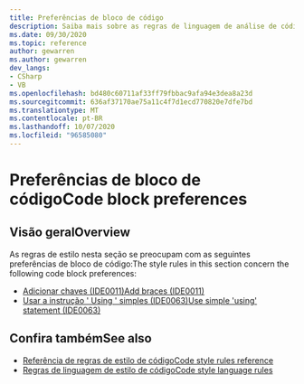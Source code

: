 ```yaml
---
title: Preferências de bloco de código
description: Saiba mais sobre as regras de linguagem de análise de código para as preferências de bloco de código
ms.date: 09/30/2020
ms.topic: reference
author: gewarren
ms.author: gewarren
dev_langs:
- CSharp
- VB
ms.openlocfilehash: bd480c60711af33ff79fbbac9afa94e3dea8a23d
ms.sourcegitcommit: 636af37170ae75a11c4f7d1ecd770820e7dfe7bd
ms.translationtype: MT
ms.contentlocale: pt-BR
ms.lasthandoff: 10/07/2020
ms.locfileid: "96585080"
---
```

# <a name="code-block-preferences"></a><span data-ttu-id="633a2-103">Preferências de bloco de código</span><span class="sxs-lookup"><span data-stu-id="633a2-103">Code block preferences</span></span>

## <a name="overview"></a><span data-ttu-id="633a2-104">Visão geral</span><span class="sxs-lookup"><span data-stu-id="633a2-104">Overview</span></span>

<span data-ttu-id="633a2-105">As regras de estilo nesta seção se preocupam com as seguintes preferências de bloco de código:</span><span class="sxs-lookup"><span data-stu-id="633a2-105">The style rules in this section concern the following code block preferences:</span></span>

- [<span data-ttu-id="633a2-106">Adicionar chaves (IDE0011)</span><span class="sxs-lookup"><span data-stu-id="633a2-106">Add braces (IDE0011)</span></span>](ide0011.md)
- [<span data-ttu-id="633a2-107">Usar a instrução ' Using ' simples (IDE0063)</span><span class="sxs-lookup"><span data-stu-id="633a2-107">Use simple 'using' statement (IDE0063)</span></span>](ide0063.md)

## <a name="see-also"></a><span data-ttu-id="633a2-108">Confira também</span><span class="sxs-lookup"><span data-stu-id="633a2-108">See also</span></span>

- [<span data-ttu-id="633a2-109">Referência de regras de estilo de código</span><span class="sxs-lookup"><span data-stu-id="633a2-109">Code style rules reference</span></span>](index.md)
- [<span data-ttu-id="633a2-110">Regras de linguagem de estilo de código</span><span class="sxs-lookup"><span data-stu-id="633a2-110">Code style language rules</span></span>](language-rules.md)
